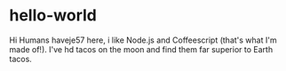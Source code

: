 # hello-world

Hi Humans
haveje57 here, i like Node.js and Coffeescript (that's what I'm made of!).
I've hd tacos on the moon and find them far superior to Earth tacos.
